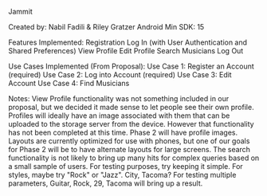 Jammit

Created by: Nabil Fadili & Riley Gratzer
Android Min SDK: 15

Features Implemented:
  Registration
  Log In (with User Authentication and Shared Preferences)
  View Profile
  Edit Profile
  Search Musicians
  Log Out
  
Use Cases Implemented (From Proposal):
  Use Case 1: Register an Account (required)
  Use Case 2: Log into Account (required)
  Use Case 3: Edit Account
  Use Case 4: Find Musicians
  
Notes:
  View Profile functionality was not something included in our proposal, but we
  decided it made sense to let people see their own profile.
  Profiles will ideally have an image associated with them that can be
  uploaded to the storage server from the device. However that functionality
  has not been completed at this time. Phase 2 will have profile images.
  Layouts are currently optimized for use with phones, but one of our goals for
  Phase 2 will be to have alternate layouts for large screens.
  The search functionality is not likely to bring up many hits for complex
  queries based on a small sample of users. For testing purposes, try keeping
  it simple. For styles, maybe try "Rock" or "Jazz". City, Tacoma? For testing
  multiple parameters, Guitar, Rock, 29, Tacoma will bring up a result.
